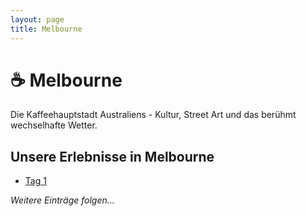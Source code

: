 ```yaml
---
layout: page
title: Melbourne
---
```


# ☕ Melbourne

Die Kaffeehauptstadt Australiens - Kultur, Street Art und das berühmt wechselhafte Wetter.

## Unsere Erlebnisse in Melbourne

- [Tag 1](tag-1)

_Weitere Einträge folgen..._

